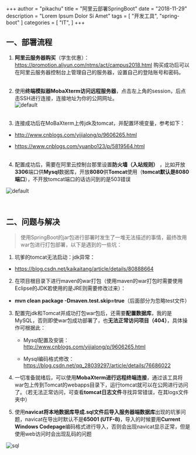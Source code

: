 +++
author = "pikachu"
title = "阿里云部署SpringBoot"
date = "2018-11-29"
description = "Lorem Ipsum Dolor Si Amet"
tags = [
    "开发工具",
    "spring-boot"
]
categories = [
    "IT",
]
+++


## 一、部署流程

1. **阿里云服务器购买**（学生优惠）：https://promotion.aliyun.com/ntms/act/campus2018.html
购买成功后可以在阿里云服务器控制台上管理自己的服务器，设置自己的登陆账号和密码。<br><br>

2. 使用**终端模拟器MobaXterm访问远程服务器**，点击左上角的session，后点击SSH进行连接，连接地址为你的公网网址。<br>
![default](https://user-images.githubusercontent.com/38284818/49203549-ad92b980-f3e3-11e8-8a1c-3beba26f0b21.JPG)<br><br>


3. 连接成功后在MoBaXterm上传jdk及tomcat，并配置环境变量，参考如下：

- http://www.cnblogs.com/yijialong/p/9606265.html

- https://www.cnblogs.com/yuanbo123/p/5819564.html<br><br>

4. 配置成功后，需要在阿里云控制台那里设置**防火墙（入站规则）** ，比如开放**3306**端口供**Mysql**数据库，开放**8080**供**Tomcat**使用（**tomcat默认是8080端口**），不开放tomcat端口的话访问到的是503错误

![default](https://user-images.githubusercontent.com/38284818/50751361-691cf800-1284-11e9-99fc-63a209f9b601.JPG)

&nbsp;

## 二、问题与解决

> 使用SpringBoot的jar包进行部署时发生了一堆无法描述的事情，最终改用war包进行打包部署，以下是遇到的一些坑：


1. 坑爹的tomcat无法启动：jdk异常：

- https://blog.csdn.net/kaikaitang/article/details/80888664


2. 在项目根目录下进行maven的war打包（使用maven的war打包时需要使用Eclipse的JDK若使用的是JRE则需要修改过来）：

- **mvn clean package -Dmaven.test.skip=true**（后面部分为忽略test文件）

3. 配置完jdk和Tomcat并成功打包war包后，还需要**配置数据库**，我的是MySQL，否则即使war包成功部署了，也**无法正常访问项目（404）**，具体操作可根据此：

	- Mysql配置及安装： http://www.cnblogs.com/yijialong/p/9606265.html

	- Mysql编码格式修改： https://blog.csdn.net/qq_28039297/article/details/76686022

4. 一切准备就绪后，可以使用**MobaXterm进行远程终端连接**，通过该工具将war包上传到Tomcat的webapps目录下，运行tomcat就可以在公网进行访问了。（若无法正常访问，可查看**tomcat日志文件**寻找异常错误，在其logs文件夹中）

5. 使用**navicat将本地数据库导成.sql文件后导入服务器端数据库**出现的坑爹问题，navicat在导出时默认不是**65001 (UTF-8)**，导入的时候要用**Current Windows Codepage**编码格式进行导入，否则会出现navicat显示正常，但是使用web访问时会出现乱码的问题


![sql](https://user-images.githubusercontent.com/38284818/50414727-17bb4480-0852-11e9-9185-29c7a34a9bcd.JPG)


